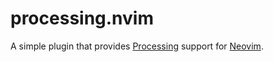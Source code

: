 # processing.nvim

A simple plugin that provides [Processing](https://processing.org/) support for [Neovim](https://neovim.io/).
